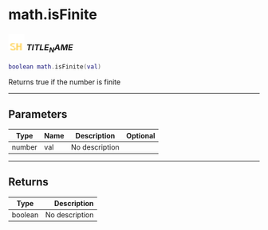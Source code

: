 # math.isFinite

### <img src="../../.gitbook/assets/shared.png" width="32" height="32" /> $TITLE_NAME$

```lua
boolean math.isFinite(val)
```

Returns true if the number is finite<br>

-----------------
## Parameters

| Type   | Name | Description | Optional |
| ------ | ---- | ----------- | -------: |
| number | val | No description |  |

-----------------
## Returns

| Type   | Description |
| ------ | ----------: |
| boolean | No description |
